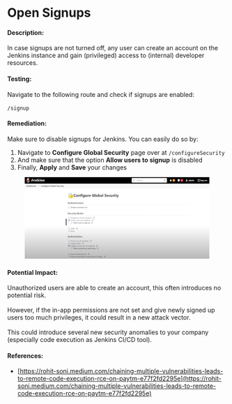 # Open Signups

#### Description:

In case signups are not turned off, any user can create an account on the Jenkins instance and gain (privileged) access to (internal) developer resources.

#### Testing:

Navigate to the following route and check if signups are enabled:

```
/signup
```

#### Remediation:

Make sure to disable signups for Jenkins. You can easily do so by:

1. Navigate to **Configure Global Security** page over at `/configureSecurity`
2. And make sure that the option **Allow users to signup** is disabled
3. Finally, **Apply** and **Save** your changes

<figure><img src="../../.gitbook/assets/image (1) (1) (1) (1).png" alt=""><figcaption></figcaption></figure>

#### Potential Impact:

Unauthorized users are able to create an account, this often introduces no potential risk.\
\
However, if the in-app permissions are not set and give newly signed up users too much privileges, it could result in a new attack vector.\
\
This could introduce several new security anomalies to your company (especially code execution as Jenkins CI/CD tool).

#### References:

* [https://rohit-soni.medium.com/chaining-multiple-vulnerabilities-leads-to-remote-code-execution-rce-on-paytm-e77f2fd2295e](https://rohit-soni.medium.com/chaining-multiple-vulnerabilities-leads-to-remote-code-execution-rce-on-paytm-e77f2fd2295e)
